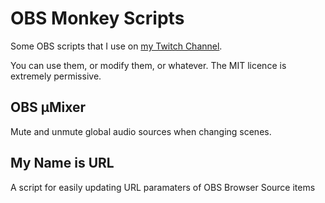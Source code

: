 # OBS Monkey Scripts
Some OBS scripts that I use on [my Twitch Channel][qrunchmonkey].

You can use them, or modify them, or whatever. The MIT licence is extremely permissive.

## OBS μMixer
Mute and unmute global audio sources when changing scenes.


## My Name is URL
A script for easily updating URL paramaters of OBS Browser Source items

[qrunchmonkey]: http://twitch.tv/qrunchmonkey